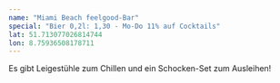 ```yaml
---
name: "Miami Beach feelgood-Bar"
special: "Bier 0,2l: 1,30 - Mo-Do 11% auf Cocktails"
lat: 51.713077026814744 
lon: 8.75936508178711
---
```

Es gibt Leigestühle zum Chillen und ein Schocken-Set zum Ausleihen!
